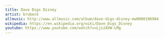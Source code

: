 ```yaml
---
title: Dave Digs Disney
artist: brubeck
allmusic: http://www.allmusic.com/album/dave-digs-disney-mw0000196984
wikipedia: https://en.wikipedia.org/wiki/Dave_Digs_Disney
youtube: https://www.youtube.com/watch?v=LjizAVW-LMg
---
```

